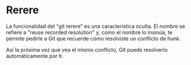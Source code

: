 # Rerere

La funcionalidad del "git rerere" es una característica oculta. El nombre se refiere a "reuse recorded resolution" y, como el nombre lo insinúa, te permite pedirle a Git que recuerde cómo resolviste un conflicto de hunk. 

Así la próxima vez que vea el mismo conflicto, Git puede resolverlo automáticamente por ti.